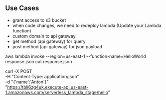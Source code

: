 
## Use Cases

- grant access to s3 bucket
- when code changes, we need to redeploy lambda (Update your Lambda function)
- custom domain to api gateway
- get method (api gateway) for query
- post method (api gateway) for json payload








aws lambda invoke --region=us-east-1 --function-name=HelloWorld response.json
cat response.json

curl -X POST \
-H "Content-Type: application/json" \
-d "{'name':'Anton'}" \
"https://tbli6zg4uk.execute-api.us-east-1.amazonaws.com/serverless_lambda_stage/hello"
